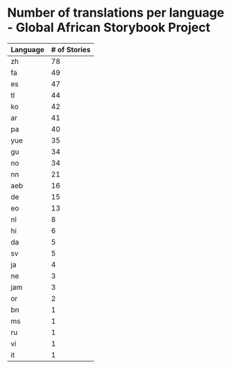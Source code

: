 # Number of translations per language - Global African Storybook Project

Language | # of Stories
-------- | ------------
zh | 78
fa | 49
es | 47
tl | 44
ko | 42
ar | 41
pa | 40
yue | 35
gu | 34
no | 34
nn | 21
aeb | 16
de | 15
eo | 13
nl | 8
hi | 6
da | 5
sv | 5
ja | 4
ne | 3
jam | 3
or | 2
bn | 1
ms | 1
ru | 1
vi | 1
it | 1

